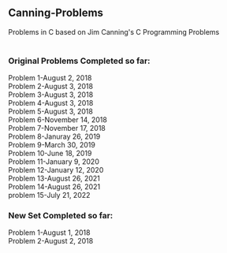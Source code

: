 ## Canning-Problems
Problems in C based on Jim Canning's C Programming Problems
</br></br>

### Original Problems Completed so far:

Problem 1-August 2, 2018<br/>
Problem 2-August 3, 2018<br/>
Problem 3-August 3, 2018<br/>
Problem 4-August 3, 2018<br/>
Problem 5-August 3, 2018<br/>
Problem 6-November 14, 2018<br/>
Problem 7-November 17, 2018<br/>
Problem 8-Januray 26, 2019<br/>
Problem 9-March 30, 2019<br/>
Problem 10-June 18, 2019<br/>
Problem 11-January 9, 2020<br/>
Problem 12-January 12, 2020<br/>
Problem 13-August 26, 2021<br/>
Problem 14-August 26, 2021<br/>
problem 15-July 21, 2022<br/>


### New Set Completed so far:

Problem 1-August 1, 2018<br/>
Problem 2-August 2, 2018<br/>
